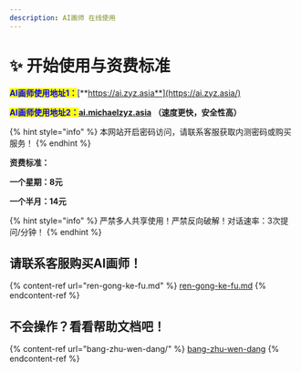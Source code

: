 ```yaml
---
description: AI画师 在线使用
---
```


# ✨ 开始使用与资费标准

<mark style="color:blue;">**AI画师使用地址1：**</mark>[**https://ai.zyz.asia**](https://ai.zyz.asia/)

<mark style="color:blue;">**AI画师使用地址2：**</mark>[**ai.michaelzyz.asia**](https://ai.michaelzyz.asia/) **（速度更快，安全性高）**

{% hint style="info" %}
本网站开启密码访问，请联系客服获取内测密码或购买服务！
{% endhint %}

**资费标准：**

**一个星期：8元**

**一个半月：14元**

{% hint style="info" %}
严禁多人共享使用！严禁反向破解！对话速率：3次提问/分钟！
{% endhint %}

## 请联系客服购买AI画师！

{% content-ref url="ren-gong-ke-fu.md" %}
[ren-gong-ke-fu.md](ren-gong-ke-fu.md)
{% endcontent-ref %}

## 不会操作？看看帮助文档吧！

{% content-ref url="bang-zhu-wen-dang/" %}
[bang-zhu-wen-dang](bang-zhu-wen-dang/)
{% endcontent-ref %}

